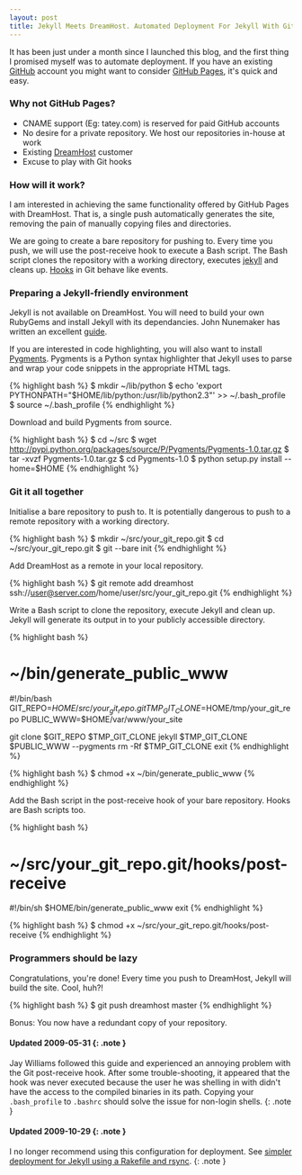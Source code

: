 ```yaml
---
layout: post
title: Jekyll Meets DreamHost. Automated Deployment For Jekyll With Git
---
```


It has been just under a month since I launched this blog, and the first thing I promised myself was to automate deployment. If you have an existing [GitHub](http://github.com) account you might want to consider [GitHub Pages](http://pages.github.com/), it's quick and easy.

### Why not GitHub Pages?

* CNAME support (Eg: tatey.com) is reserved for paid GitHub accounts
* No desire for a private repository. We host our repositories in-house at work
* Existing [DreamHost](http://dreamhost.com) customer
* Excuse to play with Git hooks

### How will it work?

I am interested in achieving the same functionality offered by GitHub Pages with DreamHost. That is, a single push automatically generates the site, removing the pain of manually copying files and directories.

We are going to create a bare repository for pushing to. Every time you push, we will use the post-receive hook to execute a Bash script. The Bash script clones the repository with a working directory, executes [jekyll](http://github.com/mojombo/jekyll/tree/master) and cleans up. [Hooks](http://www.kernel.org/pub/software/scm/git/docs/githooks.html) in Git behave like events.

### Preparing a Jekyll-friendly environment

Jekyll is not available on DreamHost. You will need to build your own RubyGems and install Jekyll with its dependancies. John Nunemaker has written an excellent [guide](http://railstips.org/2008/11/25/rubygems-yours-mine-and-ours).

If you are interested in code highlighting, you will also want to install [Pygments](http://pygments.org/). Pygments is a Python syntax highlighter that Jekyll uses to parse and wrap your code snippets in the appropriate HTML tags.

{% highlight bash %}
$ mkdir ~/lib/python
$ echo 'export PYTHONPATH="$HOME/lib/python:/usr/lib/python2.3"' >> ~/.bash_profile
$ source ~/.bash_profile
{% endhighlight %}

Download and build Pygments from source.

{% highlight bash %}
$ cd ~/src
$ wget http://pypi.python.org/packages/source/P/Pygments/Pygments-1.0.tar.gz
$ tar -xvzf Pygments-1.0.tar.gz
$ cd Pygments-1.0
$ python setup.py install --home=$HOME
{% endhighlight %}

### Git it all together

Initialise a bare repository to push to. It is potentially dangerous to push to a remote repository with a working directory.

{% highlight bash %}
$ mkdir ~/src/your_git_repo.git
$ cd ~/src/your_git_repo.git
$ git --bare init
{% endhighlight %}

Add DreamHost as a remote in your local repository.

{% highlight bash %}
$ git remote add dreamhost ssh://user@server.com/home/user/src/your_git_repo.git
{% endhighlight %}

Write a Bash script to clone the repository, execute Jekyll and clean up. Jekyll will generate its output in to your publicly accessible directory.

{% highlight bash %}
# ~/bin/generate_public_www
#!/bin/bash
GIT_REPO=$HOME/src/your_git_repo.git
TMP_GIT_CLONE=$HOME/tmp/your_git_repo
PUBLIC_WWW=$HOME/var/www/your_site

git clone $GIT_REPO $TMP_GIT_CLONE
jekyll $TMP_GIT_CLONE $PUBLIC_WWW --pygments
rm -Rf $TMP_GIT_CLONE
exit
{% endhighlight %}

{% highlight bash %}
$ chmod +x ~/bin/generate_public_www
{% endhighlight %}

Add the Bash script in the post-receive hook of your bare repository. Hooks are Bash scripts too.

{% highlight bash %}
# ~/src/your_git_repo.git/hooks/post-receive
#!/bin/sh
$HOME/bin/generate_public_www
exit
{% endhighlight %}

{% highlight bash %}
$ chmod +x ~/src/your_git_repo.git/hooks/post-receive
{% endhighlight %}

### Programmers should be lazy

Congratulations, you're done! Every time you push to DreamHost, Jekyll will build the site. Cool, huh?!

{% highlight bash %}
$ git push dreamhost master
{% endhighlight %}

Bonus: You now have a redundant copy of your repository.

#### Updated 2009-05-31 {: .note }

Jay Williams followed this guide and experienced an annoying problem with the Git post-receive hook. After some trouble-shooting, it appeared that the hook was never executed because the user he was shelling in with didn't have the access to the compiled binaries in its path. Copying your `.bash_profile` to `.bashrc` should solve the issue for non-login shells.
{: .note }

#### Updated 2009-10-29 {: .note }

I no longer recommend using this configuration for deployment. See [simpler deployment for Jekyll using a Rakefile and rsync](/2009/10/29/simpler-deployment-for-jekyll-using-a-rakefile-and-rsync.html).
{: .note }
